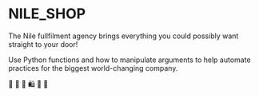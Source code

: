 # NILE_SHOP

The Nile fullfilment agency brings everything you could possibly want straight to your door! 

Use Python functions and how to manipulate arguments to help automate practices for the biggest world-changing company.

🚚 🎁 🛫 🛍 🚄 🎁
